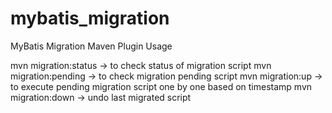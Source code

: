 # mybatis_migration
MyBatis Migration Maven Plugin Usage

mvn migration:status  -> to check status of migration script
mvn migration:pending -> to check migration pending script
mvn migration:up      -> to execute pending migration script one by one based on timestamp
mvn migration:down    -> undo last migrated script

